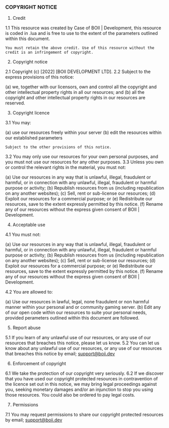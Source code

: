 ### COPYRIGHT NOTICE ###

1.	Credit

1.1	This resource was created by Case of BOII | Development, this resource is coded in .lua and is free to use to the extent of the parameters outlined within this document.

`You must retain the above credit. Use of this resource without the credit is an infringement of copyright.`
 
2.	Copyright notice

2.1	Copyright (c) [2022] [BOII DEVELOPMENT LTD].
2.2	Subject to the express provisions of this notice:

(a)	we, together with our licensors, own and control all the copyright and other intellectual property rights in all our resources; and
(b)	all the copyright and other intellectual property rights in our resources are reserved.

3.	Copyright licence

3.1	You may:

(a)	use our resources freely within your server
(b)	edit the resources within our established parameters

`Subject to the other provisions of this notice.`

3.2	You may only use our resources for your own personal purposes, and you must not use our resources for any other purposes.
3.3	Unless you own or control the relevant rights in the material, you must not:

(a)	Use our resources in any way that is unlawful, illegal, fraudulent or harmful, or in connection with any unlawful, illegal, fraudulent or harmful purpose or activity;
(b)	Republish resources from us (including republication on any another websites);
(c)	Sell, rent or sub-license our resources;
(d)	Exploit our resources for a commercial purpose; or
(e)	Redistribute our resources, save to the extent expressly permitted by this notice.
(f) Rename any of our resources without the express given consent of BOII | Development.

4.	Acceptable use

4.1	You must not:

(a)	Use our resources in any way that is unlawful, illegal, fraudulent or harmful, or in connection with any unlawful, illegal, fraudulent or harmful purpose or activity;
(b)	Republish resources from us (including republication on any another websites);
(c)	Sell, rent or sub-license our resources;
(d)	Exploit our resources for a commercial purpose; or
(e)	Redistribute our resources, save to the extent expressly permitted by this notice.
(f) Rename any of our resources without the express given consent of BOII | Development.

4.2 You are allowed to: 

(a) Use our resources in lawful, legal, none fraudulent or non harmful manner within your personal and or community gaming server.
(b) Edit any of our open code within our resources to suite your personal needs, provided perameters outlined within this document are followed.

5.	Report abuse

5.1	If you learn of any unlawful use of our resources, or any use of our resources that breaches this notice, please let us know.
5.2	You can let us know about any unlawful use of our resources, or any use of our resources that breaches this notice by email; support@boii.dev

6.	Enforcement of copyright

6.1	We take the protection of our copyright very seriously.
6.2	If we discover that you have used our copyright protected resources in contravention of the licence set out in this notice, we may bring legal proceedings against you, seeking monetary damages and/or an injunction to stop you using those resources. You could also be ordered to pay legal costs.

7.	Permissions

7.1	You may request permissions to share our copyright protected resources by email; support@boii.dev